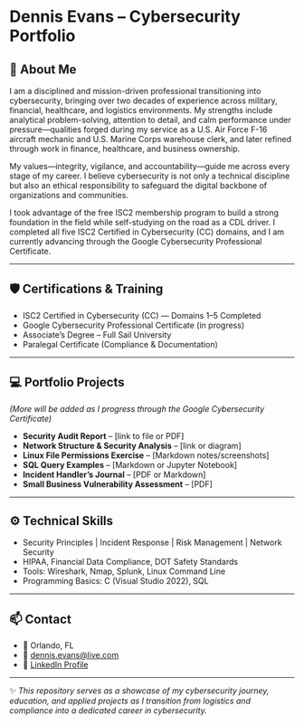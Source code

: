 # Dennis Evans – Cybersecurity Portfolio  

## 👋 About Me  
I am a disciplined and mission-driven professional transitioning into cybersecurity, bringing over two decades of experience across military, financial, healthcare, and logistics environments. My strengths include analytical problem-solving, attention to detail, and calm performance under pressure—qualities forged during my service as a U.S. Air Force F-16 aircraft mechanic and U.S. Marine Corps warehouse clerk, and later refined through work in finance, healthcare, and business ownership.  

My values—integrity, vigilance, and accountability—guide me across every stage of my career. I believe cybersecurity is not only a technical discipline but also an ethical responsibility to safeguard the digital backbone of organizations and communities.  

I took advantage of the free ISC2 membership program to build a strong foundation in the field while self-studying on the road as a CDL driver. I completed all five ISC2 Certified in Cybersecurity (CC) domains, and I am currently advancing through the Google Cybersecurity Professional Certificate.  

---

## 🛡 Certifications & Training  
- ISC2 Certified in Cybersecurity (CC) — Domains 1–5 Completed  
- Google Cybersecurity Professional Certificate (in progress)  
- Associate’s Degree – Full Sail University  
- Paralegal Certificate (Compliance & Documentation)  

---

## 💻 Portfolio Projects  
*(More will be added as I progress through the Google Cybersecurity Certificate)*  

- **Security Audit Report** – [link to file or PDF]  
- **Network Structure & Security Analysis** – [link or diagram]  
- **Linux File Permissions Exercise** – [Markdown notes/screenshots]  
- **SQL Query Examples** – [Markdown or Jupyter Notebook]  
- **Incident Handler’s Journal** – [PDF or Markdown]  
- **Small Business Vulnerability Assessment** – [PDF]  

---

## ⚙️ Technical Skills  
- Security Principles | Incident Response | Risk Management | Network Security  
- HIPAA, Financial Data Compliance, DOT Safety Standards  
- Tools: Wireshark, Nmap, Splunk, Linux Command Line  
- Programming Basics: C (Visual Studio 2022), SQL  

---

## 📫 Contact  
- 📍 Orlando, FL  
- 📧 dennis.evans@live.com  
- 🔗 [LinkedIn Profile](https://linkedin.com/in/your-link-here)  

---

✨ *This repository serves as a showcase of my cybersecurity journey, education, and applied projects as I transition from logistics and compliance into a dedicated career in cybersecurity.*  
